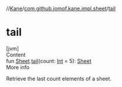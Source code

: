 //[Kane](../index.md)/[com.github.jomof.kane.impl.sheet](index.md)/[tail](tail.md)



# tail  
[jvm]  
Content  
fun [Sheet](-sheet/index.md).[tail](tail.md)(count: [Int](https://kotlinlang.org/api/latest/jvm/stdlib/kotlin/-int/index.html) = 5): [Sheet](-sheet/index.md)  
More info  


Retrieve the last count elements of a sheet.

  



